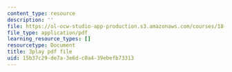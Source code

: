 ```yaml
---
content_type: resource
description: ''
file: https://ol-ocw-studio-app-production.s3.amazonaws.com/courses/18-01sc-single-variable-calculus-fall-2010/15b37c29de7a3e6dc0a439ebefb73313_MK_0QHbUnIA.pdf
file_type: application/pdf
learning_resource_types: []
resourcetype: Document
title: 3play pdf file
uid: 15b37c29-de7a-3e6d-c0a4-39ebefb73313
---
```

